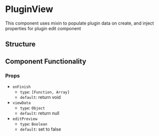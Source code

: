 PluginView
===============
This component uses mixin to populate plugin data on create, and inject properties for plugin edit component

## Structure

Component Functionality
---------
### Props
- `onFinish`
  - `type`: `[Function, Array]`
  - `default`: return void 
- `viewData`
  - `type`: `Object`
  - `default`: return null 
- `editPreview`
  - `type`: `Boolean`
  - `default`: set to false 

